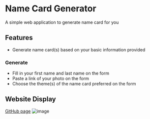 # Name Card Generator
A simple web application to generate name card for you

## Features
- Generate name card(s) based on your basic information provided

### Generate
- Fill in your first name and last name on the form
- Paste a link of your photo on the form
- Choose the theme(s) of the name card preferred on the form

## Website Display
 [GitHub page](https://smallpaes.github.io/name-card-generator/)
 ![image](https://drive.google.com/uc?export=view&id=1e8epQpyVk2ZvZVjbdIag33bj_QBQl__c)
